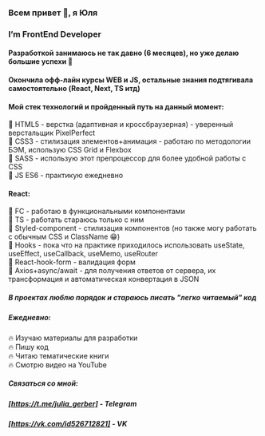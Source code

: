 ### Всем привет 👋, я Юля
### I’m FrontEnd Developer

#### Разработкой занимаюсь не так давно (6 месяцев), но уже делаю большие успехи :muscle:
#### Окончила офф-лайн курсы WEB и JS, остальные знания подтягивала самостоятельно (React, Next, TS итд)

#### Мой стек технологий и пройденный путь на данный момент:

:star2: HTML5 - верстка (адаптивная и кроссбраузерная) - уверенный верстальщик PixelPerfect <br>
:star2: CSS3 - стилизация элементов+анимация - работаю по методологии БЭМ, использую CSS Grid и Flexbox <br>
:star2: SASS - использую этот препроцессор для более удобной работы с CSS <br>
:star2: JS ES6 - практикую ежедневно <br>

#### React:

:star2: FC - работаю в функциональными компонентами <br>
:star2: TS - работать стараюсь только с ним <br>
:star2: Styled-component - стилизация компонентов (но также могу работать с обычным CSS и ClassName :grin:) <br>
:star2: Hooks - пока что на практике приходилось использовать useState, useEffect, useCallback, useMemo, useRouter <br>
:star2: React-hook-form - валидация форм <br>
:star2: Axios+async/await - для получения ответов от сервера, их трансформация и автоматическая конвертация в JSON <br>

##### В проектах люблю порядок и стараюсь писать "легко читаемый" код
##### Ежедневно:
:fire: Изучаю материалы для разработки <br>
:fire: Пишу код <br>
:fire: Читаю тематические книги <br>
:fire: Смотрю видео на YouTube <br>

##### Связаться со мной: 
##### [https://t.me/julia_gerber] - Telegram
##### [https://vk.com/id526712821] - VK
